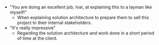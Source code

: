 - "You are doing an excellent job, Ivar, at explaining this to a layman like myself!"
	- When explaining solution architecture to prepare them to sell this project to their internal stakeholders.
- "It's really impressive"
	- Regarding the solution architecture and work done in a short period of time at the client.
